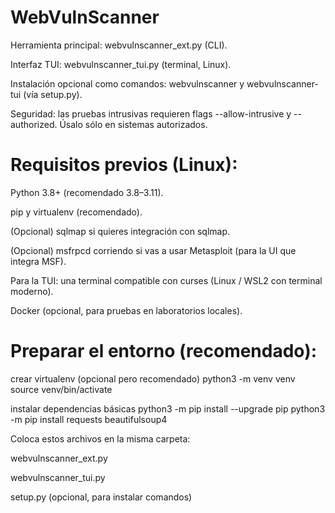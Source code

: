 # WebVulnScanner

Herramienta principal: webvulnscanner_ext.py (CLI).

Interfaz TUI: webvulnscanner_tui.py (terminal, Linux).

Instalación opcional como comandos: webvulnscanner y webvulnscanner-tui (vía setup.py).

Seguridad: las pruebas intrusivas requieren flags --allow-intrusive y --authorized. Úsalo sólo en sistemas autorizados.

# Requisitos previos (Linux):

Python 3.8+ (recomendado 3.8–3.11).

pip y virtualenv (recomendado).

(Opcional) sqlmap si quieres integración con sqlmap.

(Opcional) msfrpcd corriendo si vas a usar Metasploit (para la UI que integra MSF).

Para la TUI: una terminal compatible con curses (Linux / WSL2 con terminal moderno).

Docker (opcional, para pruebas en laboratorios locales).

# Preparar el entorno (recomendado):

crear virtualenv (opcional pero recomendado)
python3 -m venv venv
source venv/bin/activate

instalar dependencias básicas
python3 -m pip install --upgrade pip
python3 -m pip install requests beautifulsoup4

Coloca estos archivos en la misma carpeta:

webvulnscanner_ext.py

webvulnscanner_tui.py

setup.py (opcional, para instalar comandos)

